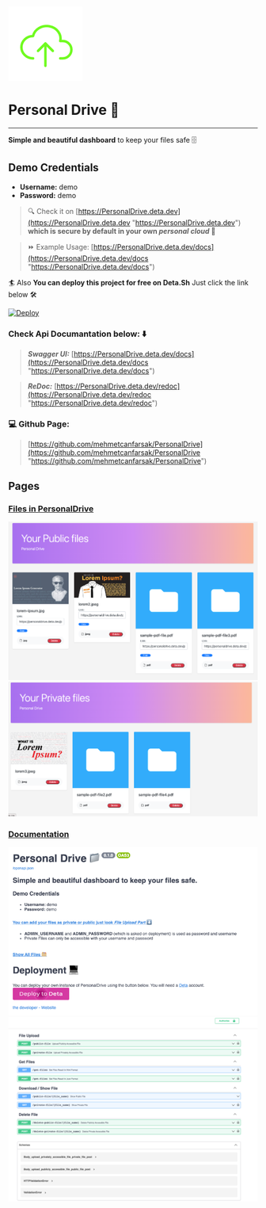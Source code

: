 ![Logo](static/mstile-150.png)
# Personal Drive 📁
- - -
**Simple and beautiful dashboard** to keep your files safe 🗄️
## Demo Credentials  
* **Username:** demo
* **Password:** demo


> 🔍 Check it on [https://PersonalDrive.deta.dev](https://PersonalDrive.deta.dev "https://PersonalDrive.deta.dev")  **which is secure by default in your own _personal cloud_  🔐**

> ⏩ Example Usage:  [https://PersonalDrive.deta.dev/docs](https://PersonalDrive.deta.dev/docs "https://PersonalDrive.deta.dev/docs")



🏄 Also **You can deploy this project for free on Deta.Sh** Just click the link below 🛠️

[![Deploy](https://button.deta.dev/1/svg)](https://go.deta.dev/deploy?repo=https://github.com/mehmetcanfarsak/PersonalDrive)

### Check Api Documantation below: ⬇️
> **_Swagger UI:_**  [https://PersonalDrive.deta.dev/docs](https://PersonalDrive.deta.dev/docs "https://PersonalDrive.deta.dev/docs")

> **_ReDoc:_** [https://PersonalDrive.deta.dev/redoc](https://PersonalDrive.deta.dev/redoc "https://PersonalDrive.deta.dev/redoc")

### 💻 Github Page: 

> [https://github.com/mehmetcanfarsak/PersonalDrive](https://github.com/mehmetcanfarsak/PersonalDrive "https://github.com/mehmetcanfarsak/PersonalDrive")
 

## Pages
### [Files in PersonalDrive](https://personaldrive.deta.dev/get-files)
![public files](static/img_1.png)
![private files](static/img_2.png)

### [Documentation](https://personaldrive.deta.dev/docs)
![introduction](static/img_3.png)
![details](static/img_4.png)